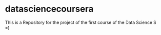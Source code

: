datasciencecoursera
===================

This is a Repository for the project of the first course of the Data Science S =)
